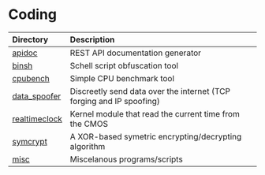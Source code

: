 # Coding

| Directory | Description |
|:----------|:------------|
| [apidoc](apidoc) | REST API documentation generator |
| [binsh](binsh) | Schell script obfuscation tool |
| [cpubench](cpubench) | Simple CPU benchmark tool |
| [data_spoofer](data_spoofer) | Discreetly send data over the internet (TCP forging and IP spoofing) |
| [realtimeclock](realtimeclock) | Kernel module that read the current time from the CMOS |
| [symcrypt](symcrypt) | A XOR-based symetric encrypting/decrypting algorithm |
| [misc](misc) | Miscelanous programs/scripts |

